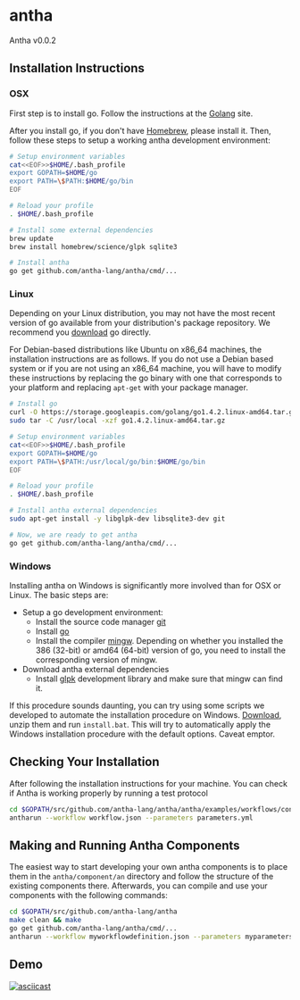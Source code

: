 # antha
Antha v0.0.2

## Installation Instructions

### OSX

First step is to install go. Follow the instructions at the
[Golang](http://golang.org/doc/install) site.

After you install go, if you don't have [Homebrew](http://brew.sh/), please
install it. Then, follow these steps to setup a working antha development
environment:
```sh
# Setup environment variables
cat<<EOF>>$HOME/.bash_profile
export GOPATH=$HOME/go
export PATH=\$PATH:$HOME/go/bin
EOF

# Reload your profile
. $HOME/.bash_profile

# Install some external dependencies
brew update
brew install homebrew/science/glpk sqlite3

# Install antha
go get github.com/antha-lang/antha/cmd/...
```

### Linux

Depending on your Linux distribution, you may not have the most recent version
of go available from your distribution's package repository. We recommend you
[download](https://golang.org/) go directly. 

For Debian-based distributions like Ubuntu on x86_64 machines, the installation
instructions are as follows.  If you do not use a Debian based system or if you
are not using an x86_64 machine, you will have to modify these instructions by
replacing the go binary with one that corresponds to your platform and replacing
``apt-get`` with your package manager.
```sh
# Install go
curl -O https://storage.googleapis.com/golang/go1.4.2.linux-amd64.tar.gz
sudo tar -C /usr/local -xzf go1.4.2.linux-amd64.tar.gz

# Setup environment variables
cat<<EOF>>$HOME/.bash_profile
export GOPATH=$HOME/go
export PATH=\$PATH:/usr/local/go/bin:$HOME/go/bin
EOF

# Reload your profile
. $HOME/.bash_profile

# Install antha external dependencies
sudo apt-get install -y libglpk-dev libsqlite3-dev git

# Now, we are ready to get antha
go get github.com/antha-lang/antha/cmd/...
```

### Windows

Installing antha on Windows is significantly more involved than for OSX or
Linux. The basic steps are:

  - Setup a go development environment:
    - Install the source code manager [git](https://git-scm.com/download/win)
    - Install [go](https://golang.org/dl/)
    - Install the compiler [mingw](http://sourceforge.net/projects/mingw/files/Installer/mingw-get-setup.exe/download).
      Depending on whether you installed the 386 (32-bit) or amd64 (64-bit) version
      of go, you need to install the corresponding version of mingw.
  - Download antha external dependencies
    - Install [glpk](http://sourceforge.net/projects/winglpk/) development library and make sure that
      mingw can find it.

If this procedure sounds daunting, you can try using some scripts we developed
to automate the installation procedure on Windows.
[Download](scripts/windows/windows-install.zip), unzip them and run
``install.bat``. This will try to automatically apply the Windows installation
procedure with the default options. Caveat emptor.

## Checking Your Installation

After following the installation instructions for your machine. You can check
if Antha is working properly by running a test protocol
```sh
cd $GOPATH/src/github.com/antha-lang/antha/antha/examples/workflows/constructassembly
antharun --workflow workflow.json --parameters parameters.yml
```

## Making and Running Antha Components

The easiest way to start developing your own antha components is to place them
in the ``antha/component/an`` directory and follow the structure of the
existing components there. Afterwards, you can compile and use your components
with the following commands:
```sh
cd $GOPATH/src/github.com/antha-lang/antha
make clean && make
go get github.com/antha-lang/antha/cmd/...
antharun --workflow myworkflowdefinition.json --parameters myparameters.yml
```

## Demo 

[![asciicast](https://asciinema.org/a/12zsgt153sffmfnu2ym7vq9d2.png)](https://asciinema.org/a/12zsgt153sffmfnu2ym7vq9d2)

